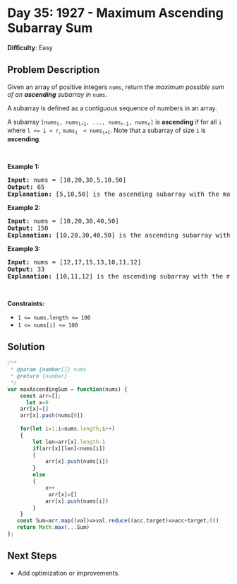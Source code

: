 
# Day 35: 1927 - Maximum Ascending Subarray Sum

**Difficulty**: Easy

## Problem Description
<p>Given an array of positive integers <code>nums</code>, return the <em>maximum possible sum of an <strong>ascending</strong> subarray in </em><code>nums</code>.</p>

<p>A subarray is defined as a contiguous sequence of numbers in an array.</p>

<p>A subarray <code>[nums<sub>l</sub>, nums<sub>l+1</sub>, ..., nums<sub>r-1</sub>, nums<sub>r</sub>]</code> is <strong>ascending</strong> if for all <code>i</code> where <code>l &lt;= i &lt; r</code>, <code>nums<sub>i </sub> &lt; nums<sub>i+1</sub></code>. Note that a subarray of size <code>1</code> is <strong>ascending</strong>.</p>

<p>&nbsp;</p>
<p><strong class="example">Example 1:</strong></p>

<pre>
<strong>Input:</strong> nums = [10,20,30,5,10,50]
<strong>Output:</strong> 65
<strong>Explanation: </strong>[5,10,50] is the ascending subarray with the maximum sum of 65.
</pre>

<p><strong class="example">Example 2:</strong></p>

<pre>
<strong>Input:</strong> nums = [10,20,30,40,50]
<strong>Output:</strong> 150
<strong>Explanation: </strong>[10,20,30,40,50] is the ascending subarray with the maximum sum of 150.
</pre>

<p><strong class="example">Example 3:</strong></p>

<pre>
<strong>Input:</strong> nums = [12,17,15,13,10,11,12]
<strong>Output:</strong> 33
<strong>Explanation: </strong>[10,11,12] is the ascending subarray with the maximum sum of 33.
</pre>

<p>&nbsp;</p>
<p><strong>Constraints:</strong></p>

<ul>
	<li><code>1 &lt;= nums.length &lt;= 100</code></li>
	<li><code>1 &lt;= nums[i] &lt;= 100</code></li>
</ul>



## Solution
```javascript
/**
 * @param {number[]} nums
 * @return {number}
 */
var maxAscendingSum = function(nums) {
    const arr=[];
      let x=0
    arr[x]=[]
    arr[x].push(nums[0])
  
    for(let i=1;i<nums.length;i++)
    {
        let len=arr[x].length-1
        if(arr[x][len]<nums[i])
        {
            arr[x].push(nums[i])
        }
        else
        {
            x++
             arr[x]=[]
            arr[x].push(nums[i])
        }
    }
   const Sum=arr.map((val)=>val.reduce((acc,target)=>acc+target,0))
   return Math.max(...Sum)
};
```


## Next Steps
- Add optimization or improvements.
